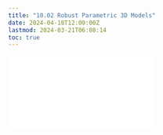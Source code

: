 ```yaml
---
title: "10.02 Robust Parametric 3D Models"
date: 2024-04-18T12:00:00Z
lastmod: 2024-03-21T06:08:14
toc: true
---
```


![Link to included file contents](../../../../3d-modeling/fusion-360/robust-parametric-models-fusion-360.md)
